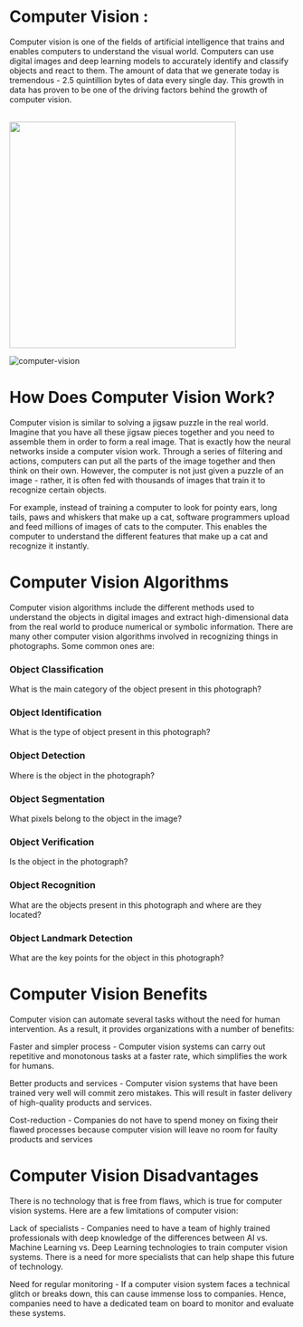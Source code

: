 # Computer Vision :
Computer vision is one of the fields of artificial intelligence that trains and enables computers to understand the visual world. Computers can use digital images and deep learning models to accurately identify and classify objects and react to them.
The amount of data that we generate today is tremendous - 2.5 quintillion bytes of data every single day. This growth in data has proven to be one of the driving factors behind the growth of computer vision.

<br>
<img src="https://venturebeat.com/wp-content/uploads/2017/01/computer-vision.jpg?fit=2048%2C1281&strip=all" width="400"/>
<br>

![computer-vision](https://user-images.githubusercontent.com/93095434/181162354-3f75af03-e90b-4b53-9298-7c0b1331f547.jpg)

# How Does Computer Vision Work?
Computer vision is similar to solving a jigsaw puzzle in the real world. Imagine that you have all these jigsaw pieces together and you need to assemble them in order to form a real image. That is exactly how the neural networks inside a computer vision work. Through a series of filtering and actions, computers can put all the parts of the image together and then think on their own. However, the computer is not just given a puzzle of an image - rather, it is often fed with thousands of images that train it to recognize certain objects. 

For example, instead of training a computer to look for pointy ears, long tails, paws and whiskers that make up a cat, software programmers upload and feed millions of images of cats to the computer. This enables the computer to understand the different features that make up a cat and recognize it instantly.

# Computer Vision Algorithms
Computer vision algorithms include the different methods used to understand the objects in digital images and extract high-dimensional data from the real world to produce numerical or symbolic information. There are many other computer vision algorithms involved in recognizing things in photographs. Some common ones are:

### Object Classification
What is the main category of the object present in this photograph? 
### Object Identification 
What is the type of object present in this photograph? 
### Object Detection 
Where is the object in the photograph? 
### Object Segmentation 
What pixels belong to the object in the image? 
### Object Verification
Is the object in the photograph? 
### Object Recognition 
What are the objects present in this photograph and where are they located?
### Object Landmark Detection 
What are the key points for the object in this photograph? 

# Computer Vision Benefits
Computer vision can automate several tasks without the need for human intervention. As a result, it provides organizations with a number of benefits:

Faster and simpler process - Computer vision systems can carry out repetitive and monotonous tasks at a faster rate, which simplifies the work for humans.

Better products and services - Computer vision systems that have been trained very well will commit zero mistakes. This will result in faster delivery of high-quality products and services.

Cost-reduction - Companies do not have to spend money on fixing their flawed processes because computer vision will leave no room for faulty products and services

# Computer Vision Disadvantages
There is no technology that is free from flaws, which is true for computer vision systems. Here are a few limitations of computer vision:

Lack of specialists - Companies need to have a team of highly trained professionals with deep knowledge of the differences between AI vs. Machine Learning vs. Deep Learning technologies to train computer vision systems. There is a need for more specialists that can help shape this future of technology.

Need for regular monitoring - If a computer vision system faces a technical glitch or breaks down, this can cause immense loss to companies. Hence, companies need to have a dedicated team on board to monitor and evaluate these systems.
